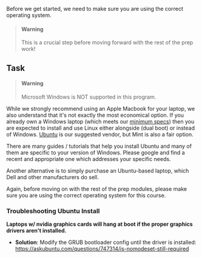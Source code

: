 

Before we get started, we need to make sure you are using the correct operating system. 

> #### Warning
> This is a crucial step before moving forward with the rest of the prep work!

## Task

> #### Warning
> Microsoft Windows is NOT supported in this program.</strong>

While we strongly recommend using an Apple Macbook for your laptop, we also understand that it's not exactly the most economical option. If you already own a Windows laptop (which meets our <a href="https://www.lighthouselabs.ca/faq#details" target="_blank">minimum specs</a>) then you are expected to install and use Linux either alongside (dual boot) or instead of Windows. <a href="http://www.ubuntu.com/desktop/developers" target="_blank">Ubuntu</a> is our suggested vendor, but Mint is also a fair option.

There are many guides / tutorials that help you install Ubuntu and many of them are specific to your version of Windows. Please google and find a recent and appropriate one which addresses your specific needs.

Another alternative is to simply purchase an Ubuntu-based laptop, which Dell and other manufacturers do sell.

Again, before moving on with the rest of the prep modules, please make sure you are using the correct operating system for this course.

### Troubleshooting Ubuntu Install

**Laptops w/ nvidia graphics cards will hang at boot if the proper graphics drivers aren't installed.**

* **Solution**: Modify the GRUB bootloader config until the driver is installed: https://askubuntu.com/questions/747314/is-nomodeset-still-required

